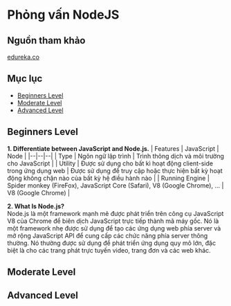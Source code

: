 # Phỏng vấn NodeJS

## Nguồn tham khảo
[edureka.co](https://www.edureka.co/blog/interview-questions/top-node-js-interview-questions-2016/#beginnerslevel)

## Mục lục
-   [Beginners Level](#beginner)
-   [Moderate Level](#moderate)
-   [Advanced Level](#advanced)

<a id="beginner"></a>
## Beginners Level

**1. Differentiate between JavaScript and Node.js.**
| Features | JavaScript |  Node  |
|--|--|--|
| Type | Ngôn ngữ lập trình | Trình thông dịch và môi trường cho JavaScript |
| Utility | Được sử dụng cho bất kì hoạt động client-side trong ứng dụng web | Được sử dụng để truy cập hoặc thực hiện bất kỳ hoạt động không chặn nào của bất kỳ hệ điều hành nào |
| Running Engine | Spider monkey (FireFox), JavaScript Core (Safari), V8 (Google Chrome), ... | V8 (Google Chrome) |

**2. What Is Node.js?**\
Node.js là một framework mạnh mẽ được phát triển trên công cụ JavaScript V8 của Chrome để biên dịch JavaScript trực tiếp thành mã máy gốc. Nó là một framework nhẹ được sử dụng để tạo các ứng dụng web phía server và mở rộng JavaScript API để cung cấp các chức năng phía server thông thường. Nó thường được sử dụng để phát triển ứng dụng quy mô lớn, đặc biệt là cho các trang phát trực tuyến video, trang đơn và các web khác.

<a id="moderate"></a>
## Moderate Level

<a id="advanced"></a>
## Advanced Level
